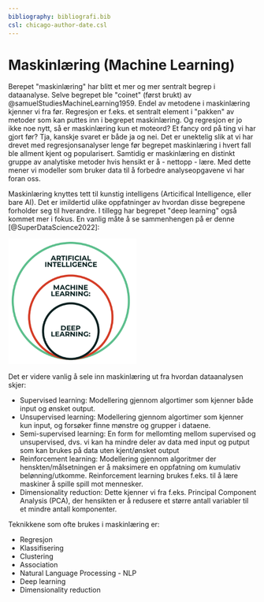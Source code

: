 ```yaml
---
bibliography: bibliografi.bib
csl: chicago-author-date.csl
---
```




# Maskinlæring (Machine Learning)

Berepet "maskinlæring" har blitt et mer og mer sentralt begrep i dataanalyse. Selve begrepet ble "coinet" (først brukt) av @samuelStudiesMachineLearning1959. Endel av metodene i maskinlæring kjenner vi fra før. Regresjon er f.eks. et sentralt element i "pakken" av metoder som kan puttes inn i begrepet maskinlæring. Og regresjon er jo ikke noe nytt, så er maskinlæring kun et moteord? Et fancy ord på ting vi har gjort før? Tja, kanskje svaret er både ja og nei. Det er unektelig slik at vi har drevet med regresjonsanalyser lenge før begrepet maskinlæring i hvert fall ble allment kjent og popularisert. Samtidig er maskinlæring en distinkt gruppe av analytiske metoder hvis hensikt er å - nettopp - lære. Med dette mener vi modeller som bruker data til å forbedre analyseopgavene vi har foran oss. 

Maskinlæring knyttes tett til kunstig intelligens (Articifical Intelligence, eller bare AI). Det er imildertid ulike oppfatninger av hvordan disse begrepene forholder seg til hverandre. I tillegg har begrepet "deep learning" også kommet mer i fokus. En vanlig måte å se sammenhengen på er denne [@SuperDataScience2022]:

![Sammenhengen AI - ML - DL, fra SuperDataScience](AI_ML_2.png)

Det er videre vanlig å sele inn maskinlæring ut fra hvordan dataanalysen skjer:

- Supervised learning: Modellering gjennom algortimer som kjenner både input og ønsket output.
- Unsupervised learning: Modellering gjennom algortimer som kjenner kun input, og forsøker finne mønstre og grupper i dataene. 
- Semi-supervised learning: En form for mellomting mellom supervised og unsupervised, dvs. vi kan ha mindre deler av data med input og putput som kan brukes på data uten kjent/ønsket output
- Reinforcement learning: Modellering gjennom algoritmer der henskten/målsetningen er å maksimere en oppfatning om kumulativ belønning/utkomme. Reinforcement learning brukes f.eks. til å lære maskiner å spille spill mot mennesker. 
- Dimensionality reduction: Dette kjenner vi fra f.eks. Principal Component Analysis (PCA), der hensikten er å redusere et større antall variabler til et mindre antall komponenter. 

Teknikkene som ofte brukes i maskinlæring er:

- Regresjon
- Klassifisering
- Clustering
- Association
- Natural Language Processing - NLP
- Deep learning
- Dimensionality reduction
